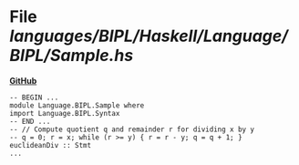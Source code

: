 # File _languages/BIPL/Haskell/Language/BIPL/Sample.hs_
**[GitHub](https://github.com/softlang/yas/blob/master/languages/BIPL/Haskell/Language/BIPL/Sample.hs)**
```
-- BEGIN ...
module Language.BIPL.Sample where
import Language.BIPL.Syntax
-- END ...
-- // Compute quotient q and remainder r for dividing x by y
-- q = 0; r = x; while (r >= y) { r = r - y; q = q + 1; }
euclideanDiv :: Stmt
...
```
